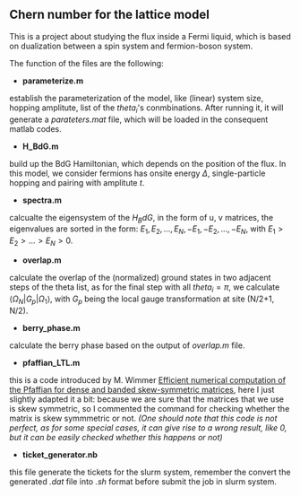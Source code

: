 ## Chern number for the lattice model
This is a project about studying the flux inside a Fermi liquid, which is based on dualization between a spin system and fermion-boson system.


The function of the files are the following:

- **parameterize.m**

establish the parameterization of the model, like (linear) system size, hopping amplitute, list of the $theta_i$'s conmbinations. After running it, it will
generate a *parateters.mat* file, which will be loaded in the consequent matlab codes.

- **H_BdG.m**

build up the BdG Hamiltonian, which depends on the position of the flux. In this model, we consider fermions has onsite energy $\Delta$, single-particle
hopping and pairing with amplitute $t$.

- **spectra.m**

calcualte the eigensystem of the $H_BdG$, in the form of u, v matrices, the eigenvalues are sorted in the form: ${E_1, E_2, ..., E_N, -E_1, -E_2, ..., -E_N}$,
with $E_1 > E_2 > ... > E_N >0$.

- **overlap.m**

calculate the overlap of the (normalized) ground states in two adjacent steps of the theta list, as for the final step with all $theta_i = \pi$, we calculate
$\langle \Omega_N| G_p | \Omega_1 \rangle$, with $G_p$ being the local gauge transformation at site (N/2+1, N/2).

- **berry_phase.m**

calculate the berry phase based on the output of *overlap.m* file.

- **pfaffian_LTL.m**

this is a code introduced by M. Wimmer [Efficient numerical computation of the Pfaffian for dense and banded skew-symmetric matrices](https://arxiv.org/abs/1102.3440), here I just slightly adapted it a bit: because we are sure that the matrices that we use is skew symmetric, so I commented
the command for checking whether the matrix is skew symmmetric or not.
*(One should note that this code is not perfect, as for some special cases, it can give rise to a wrong result, like 0, but it can be easily checked whether this happens or not)*

- **ticket_generator.nb**

this file generate the tickets for the slurm system, remember the convert the generated *.dat* file into *.sh* format before submit the job in slurm system.


